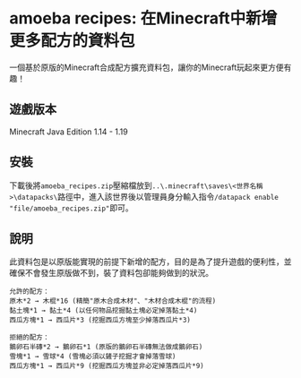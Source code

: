 # amoeba recipes: 在Minecraft中新增更多配方的資料包
一個基於原版的Minecraft合成配方擴充資料包，讓你的Minecraft玩起來更方便有趣！
## 遊戲版本
Minecraft Java Edition 1.14 - 1.19
## 安裝
下載後將`amoeba_recipes.zip`壓縮檔放到`..\.minecraft\saves\<世界名稱>\datapacks\`路徑中，進入該世界後以管理員身分輸入指令`/datapack enable "file/amoeba_recipes.zip"`即可。
## 說明
此資料包是以原版能實現的前提下新增的配方，目的是為了提升遊戲的便利性，並確保不會發生原版做不到，裝了資料包卻能夠做到的狀況。
```
允許的配方：
原木*2 → 木棍*16 (精簡"原木合成木材"、"木材合成木棍"的流程)
黏土塊*1 → 黏土*4 (以任何物品挖掘黏土塊必定掉落黏土*4)
西瓜方塊*1 → 西瓜片*3 (挖掘西瓜方塊至少掉落西瓜片*3)
```
```
拒絕的配方：
鵝卵石半磚*2 → 鵝卵石*1 (原版的鵝卵石半磚無法做成鵝卵石)
雪塊*1 → 雪球*4 (雪塊必須以鏟子挖掘才會掉落雪球)
西瓜方塊*1 → 西瓜片*9 (挖掘西瓜方塊並非必定掉落西瓜片*9)
```